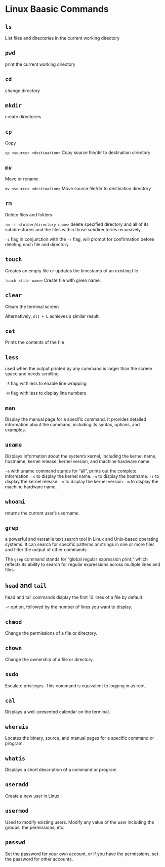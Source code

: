 # Linux Baasic Commands

## `ls`

List files and directories in the current working directory


## `pwd`

print the current working directory


## `cd`

change directory


## `mkdir`

create directories


## `cp`

Copy

`cp <source> <destination>` Copy source file/dir to destination directory


## `mv`

Move or rename

`mv <source> <destination>` Move source file/dir to destination directory


## `rm`

Delete files and folders

`rm -r <folder/directory name>` delete specified directory and all of its subdirectories and the files within those subdirectories recursively.

`-i` flag in conjunction with the `-r` flag, will prompt for confirmation before deleting each file and directory.


## `touch`

Creates an empty file or updates the timestamp of an existing file

`touch <file name>`
Create file with given name.


## `clear`

Clears the terminal screen

Alternatively, `Alt + L` achieves a similar result.


## `cat`

Prints the contents of the file


## `less`

used when the output printed by any command is larger than the screen space and needs scrolling

`-S` flag with less to enable line wrapping

`-N` flag with less to display line numbers


## `man`
Display the manual page for a specific command. It provides detailed information about the command, including its syntax, options, and examples.


## `uname`

Displays information about the system’s kernel, including the kernel name, hostname, kernel release, kernel version, and machine hardware name.

`-a` with uname command stands for “all”, prints out the complete information.
`-s` to display the kernel name.
`-n` to display the hostname.
`-r` to display the kernel release.
`-v` to display the kernel version.
`-m` to display the machine hardware name.


## `whoami`

returns the current user’s username.


## `grep`

a powerful and versatile text search tool in Linux and Unix-based operating systems. It can search for specific patterns or strings in one or more files and filter the output of other commands.

The `grep` command stands for “global regular expression print,” which reflects its ability to search for regular expressions across multiple lines and files.


## `head` and `tail`
head and tail commands display the first 10 lines of a file by default.

`-n` option, followed by the number of lines you want to display.


## `chmod`

Change the permissions of a file or directory.


## `chown` 
Change the ownership of a file or directory.


## `sudo`

Escalate privileges. This command is equivalent to logging in as root.


## `cal`

Displays a well-presented calendar on the terminal.


## `whereis`

Locates the binary, source, and manual pages for a specific command or program.


## `whatis`

Displays a short description of a command or program.


## `useradd`

Create a new user in Linux.


## `usermod`

Used to modify existing users. Modify any value of the user including the groups, the permissions, etc.


## `passwd`
Set the password for your own account, or if you have the permissions, set the password for other accounts.


